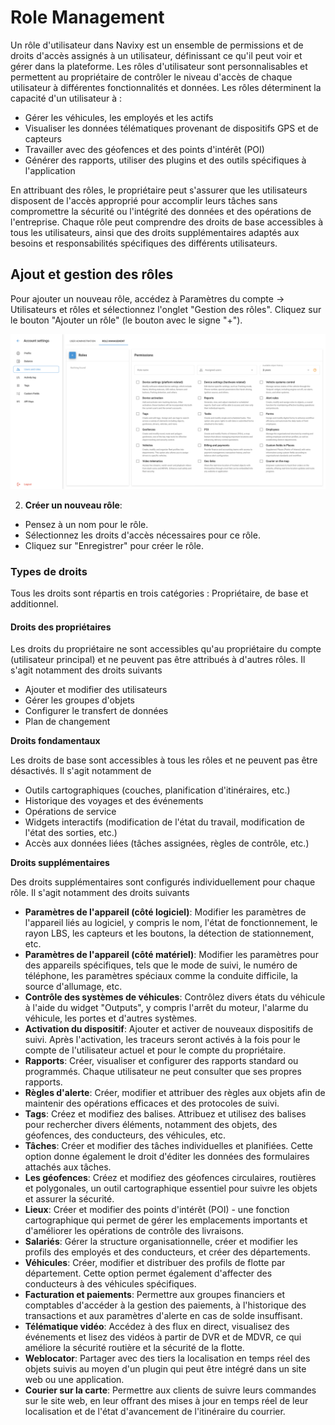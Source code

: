 # Role Management

Un rôle d'utilisateur dans Navixy est un ensemble de permissions et de droits d'accès assignés à un utilisateur, définissant ce qu'il peut voir et gérer dans la plateforme. Les rôles d'utilisateur sont personnalisables et permettent au propriétaire de contrôler le niveau d'accès de chaque utilisateur à différentes fonctionnalités et données. Les rôles déterminent la capacité d'un utilisateur à :

* Gérer les véhicules, les employés et les actifs
* Visualiser les données télématiques provenant de dispositifs GPS et de capteurs
* Travailler avec des géofences et des points d'intérêt (POI)
* Générer des rapports, utiliser des plugins et des outils spécifiques à l'application

En attribuant des rôles, le propriétaire peut s'assurer que les utilisateurs disposent de l'accès approprié pour accomplir leurs tâches sans compromettre la sécurité ou l'intégrité des données et des opérations de l'entreprise. Chaque rôle peut comprendre des droits de base accessibles à tous les utilisateurs, ainsi que des droits supplémentaires adaptés aux besoins et responsabilités spécifiques des différents utilisateurs.

## Ajout et gestion des rôles

Pour ajouter un nouveau rôle, accédez à Paramètres du compte → Utilisateurs et rôles et sélectionnez l'onglet "Gestion des rôles". Cliquez sur le bouton "Ajouter un rôle" (le bouton avec le signe "+").

![](../../../guide-de-litilizateur/compte/utilisateurs-et-roles/attachments/image-20240718-043236.png)

2. **Créer un nouveau rôle**:

* Pensez à un nom pour le rôle.
* Sélectionnez les droits d'accès nécessaires pour ce rôle.
* Cliquez sur "Enregistrer" pour créer le rôle.

### Types de droits

Tous les droits sont répartis en trois catégories : Propriétaire, de base et additionnel.

#### Droits des propriétaires

Les droits du propriétaire ne sont accessibles qu'au propriétaire du compte (utilisateur principal) et ne peuvent pas être attribués à d'autres rôles. Il s'agit notamment des droits suivants

* Ajouter et modifier des utilisateurs
* Gérer les groupes d'objets
* Configurer le transfert de données
* Plan de changement

**Droits fondamentaux**

Les droits de base sont accessibles à tous les rôles et ne peuvent pas être désactivés. Il s'agit notamment de

* Outils cartographiques (couches, planification d'itinéraires, etc.)
* Historique des voyages et des événements
* Opérations de service
* Widgets interactifs (modification de l'état du travail, modification de l'état des sorties, etc.)
* Accès aux données liées (tâches assignées, règles de contrôle, etc.)

**Droits supplémentaires**

Des droits supplémentaires sont configurés individuellement pour chaque rôle. Il s'agit notamment des droits suivants

* **Paramètres de l'appareil (côté logiciel)**: Modifier les paramètres de l'appareil liés au logiciel, y compris le nom, l'état de fonctionnement, le rayon LBS, les capteurs et les boutons, la détection de stationnement, etc.
* **Paramètres de l'appareil (côté matériel)**: Modifier les paramètres pour des appareils spécifiques, tels que le mode de suivi, le numéro de téléphone, les paramètres spéciaux comme la conduite difficile, la source d'allumage, etc.
* **Contrôle des systèmes de véhicules**: Contrôlez divers états du véhicule à l'aide du widget "Outputs", y compris l'arrêt du moteur, l'alarme du véhicule, les portes et d'autres systèmes.
* **Activation du dispositif**: Ajouter et activer de nouveaux dispositifs de suivi. Après l'activation, les traceurs seront activés à la fois pour le compte de l'utilisateur actuel et pour le compte du propriétaire.
* **Rapports**: Créer, visualiser et configurer des rapports standard ou programmés. Chaque utilisateur ne peut consulter que ses propres rapports.
* **Règles d'alerte**: Créer, modifier et attribuer des règles aux objets afin de maintenir des opérations efficaces et des protocoles de suivi.
* **Tags**: Créez et modifiez des balises. Attribuez et utilisez des balises pour rechercher divers éléments, notamment des objets, des géofences, des conducteurs, des véhicules, etc.
* **Tâches**: Créer et modifier des tâches individuelles et planifiées. Cette option donne également le droit d'éditer les données des formulaires attachés aux tâches.
* **Les géofences**: Créez et modifiez des géofences circulaires, routières et polygonales, un outil cartographique essentiel pour suivre les objets et assurer la sécurité.
* **Lieux**: Créer et modifier des points d'intérêt (POI) - une fonction cartographique qui permet de gérer les emplacements importants et d'améliorer les opérations de contrôle des livraisons.
* **Salariés**: Gérer la structure organisationnelle, créer et modifier les profils des employés et des conducteurs, et créer des départements.
* **Véhicules**: Créer, modifier et distribuer des profils de flotte par département. Cette option permet également d'affecter des conducteurs à des véhicules spécifiques.
* **Facturation et paiements**: Permettre aux groupes financiers et comptables d'accéder à la gestion des paiements, à l'historique des transactions et aux paramètres d'alerte en cas de solde insuffisant.
* **Télématique vidéo**: Accédez à des flux en direct, visualisez des événements et lisez des vidéos à partir de DVR et de MDVR, ce qui améliore la sécurité routière et la sécurité de la flotte.
* **Weblocator**: Partager avec des tiers la localisation en temps réel des objets suivis au moyen d'un plugin qui peut être intégré dans un site web ou une application.
* **Courier sur la carte**: Permettre aux clients de suivre leurs commandes sur le site web, en leur offrant des mises à jour en temps réel de leur localisation et de l'état d'avancement de l'itinéraire du courrier.
